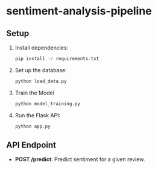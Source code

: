 # sentiment-analysis-pipeline

## Setup
1. Install dependencies:
   ```bash
   pip install -r requirements.txt
2. Set up the database:
    ```bash
    python load_data.py
3. Train the Model
    ```bash
    python model_training.py
4. Run the Flask API:
    ```bash 
    python app.py
 ## API Endpoint
- **POST /predict**: Predict sentiment for a given review.
